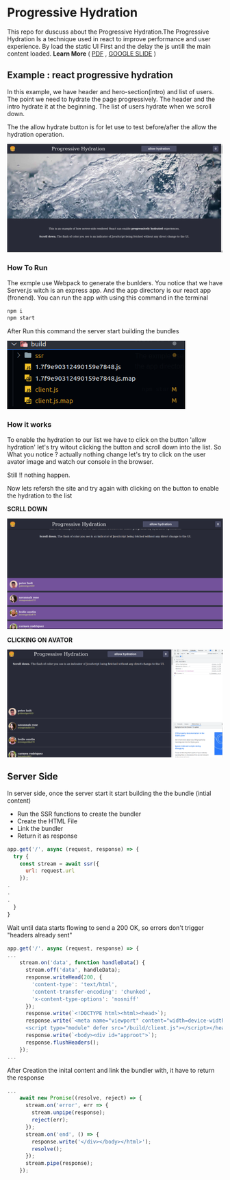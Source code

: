 # Progressive Hydration
This repo for duscuss about the Progressive Hydration.The Progressive Hydration Is a technique used in react to improve performance and user experience. By load the static UI First and the delay the js untill the main content loaded. **Learn More**  ( [PDF](https://github.com/AhmadEleiwa/ProgressiveHydration/blob/main/Progressive%20Hydration.pdf) , [GOOGLE SLIDE](https://docs.google.com/presentation/d/1FOeAmbPSOx_Jf8_dQxY4c3dWZ_C6eP-A_3g0t-mzSrw/edit#slide=id.gd1bf8d60a4_0_0) )



## Example : react progressive hydration 
In this example, we have header and hero-section(intro) and list of users. The point we need to 
hydrate the page progressively. The header and the intro hydrate it at the beginning. 
The list of users hydrate when we scroll down.

The the allow hydrate button is for let use to test before/after the allow the hydration operation.

<img src='assets/HomePage.png' alt='Home page screen shot'>

### How To Run
The exmple use Webpack to generate the bunlders. You notice that we have Server.js witch is an express 
app. And the app directory is our react app (fronend). You can run the app with using this command in the terminal 
```bash
npm i 
npm start 
```
<p>
After Run this command the server start building the bundles
</p>



<img src='assets/building.png'>

### How it works
To enable the hydration to our list we have to click on the button 'allow hydration'
let's try witout clicking the button and scroll down into the list. So What you notice ? actually nothing change let's try to click on the user avator image and watch our console in the browser.

Still !! nothing happen.

Now lets refersh the site and try again with clicking on the button to enable the hydration to the list

**SCRLL DOWN**

<img src='assets/hydratiolist.png'>

**CLICKING ON AVATOR**

<img src='assets/clickingonhydrat.png'>

## Server Side
In server side, once the server start it start building the the bundle (intial content) 
* Run the SSR functions to create the bundler
* Create the HTML File
* Link the bundler
* Return it as response

```js
app.get('/', async (request, response) => {
  try {
    const stream = await ssr({
      url: request.url
    });
.
.
.
  }
}
```
Wait until data starts flowing to send a 200 OK,
so errors don't trigger "headers already sent"
```js
app.get('/', async (request, response) => {
...
    stream.on('data', function handleData() {
      stream.off('data', handleData);
      response.writeHead(200, {
        'content-type': 'text/html',
        'content-transfer-encoding': 'chunked',
        'x-content-type-options': 'nosniff'
      });
      response.write(`<!DOCTYPE html><html><head>`);
      response.write(`<meta name="viewport" content="width=device-width, initial-scale=1"><link rel="stylesheet" href="/style.css">
      <script type="module" defer src="/build/client.js"></script></head>`);
      response.write(`<body><div id="approot">`);
      response.flushHeaders();
    });
...
```
After Creation the inital content and link the bundler with, it have to return the response
```js
...
    await new Promise((resolve, reject) => {
      stream.on('error', err => {
        stream.unpipe(response);
        reject(err);
      });
      stream.on('end', () => {
        response.write('</div></body></html>');
        resolve();
      });
      stream.pipe(response);
    });
```
